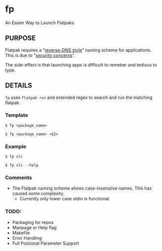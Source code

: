 # fp

An Easier Way to Launch Flatpaks


## PURPOSE

Flatpak requires a "[reverse-DNS style](https://docs.flatpak.org/en/latest/conventions.html#application-ids)" naming scheme for applications. This is due to "[security concerns](https://github.com/flatpak/flatpak/issues/994)".

The side-effect is that launching apps is difficult to remeber and tedious to type.

## DETAILS

```fp``` uses ```flatpak run``` and extended regex to search and run the matching flatpak.

### Template

```
$ fp <package_name>
```

```
$ fp <package_name> <$2>
```

### Example
```
$ fp vlc
```

```
$ fp vlc --help 
```

### Comments
- The Flatpak naming scheme allows case-insenstive names. This has caused some complexity. 
  - Currently only lower case stdin is functional.

### TODO:
- Packaging for repos
- Manpage or Help flag
- Makefile
- Error Handling
- Full Postional Parameter Support
